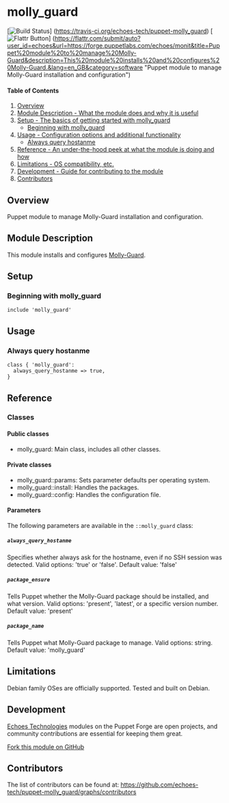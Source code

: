 # molly_guard

[![Build Status](https://travis-ci.org/echoes-tech/puppet-molly_guard.svg?branch=master)]
(https://travis-ci.org/echoes-tech/puppet-molly_guard)
[![Flattr Button](https://api.flattr.com/button/flattr-badge-large.png "Flattr This!")]
(https://flattr.com/submit/auto?user_id=echoes&url=https://forge.puppetlabs.com/echoes/monit&title=Puppet%20module%20to%20manage%20Molly-Guard&description=This%20module%20installs%20and%20configures%20Molly-Guard.&lang=en_GB&category=software "Puppet module to manage Molly-Guard installation and configuration")

#### Table of Contents

1. [Overview](#overview)
2. [Module Description - What the module does and why it is useful](#module-description)
3. [Setup - The basics of getting started with molly_guard](#setup)
    * [Beginning with molly_guard](#beginning-with-molly_guard)
4. [Usage - Configuration options and additional functionality](#usage)
    * [Always query hostanme](#always-query-hostanme)
5. [Reference - An under-the-hood peek at what the module is doing and how](#reference)
6. [Limitations - OS compatibility, etc.](#limitations)
7. [Development - Guide for contributing to the module](#development)
8. [Contributors](#contributors)

## Overview

Puppet module to manage Molly-Guard installation and configuration.


## Module Description

This module installs and configures [Molly-Guard](http://anonscm.debian.org/cgit/collab-maint/molly-guard.git/).

## Setup

### Beginning with molly_guard

```puppet
include 'molly_guard'
```

## Usage

### Always query hostanme

```puppet
class { 'molly_guard':
  always_query_hostanme => true,
}
```

## Reference

### Classes

#### Public classes

* molly_guard: Main class, includes all other classes.

#### Private classes

* molly_guard::params: Sets parameter defaults per operating system.
* molly_guard::install: Handles the packages.
* molly_guard::config: Handles the configuration file.

#### Parameters

The following parameters are available in the `::molly_guard` class:

##### `always_query_hostanme`

Specifies whether  always ask for the hostname, even if no SSH session was detected. Valid options: 'true' or 'false'. Default value: 'false'

##### `package_ensure`

Tells Puppet whether the Molly-Guard package should be installed, and what version. Valid options: 'present', 'latest', or a specific version number. Default value: 'present'

##### `package_name`

Tells Puppet what Molly-Guard package to manage. Valid options: string. Default value: 'molly_guard'

## Limitations

Debian family OSes are officially supported. Tested and built on Debian.

## Development

[Echoes Technologies](https://echoes.fr) modules on the Puppet Forge are open projects, and community contributions are essential for keeping them great.

[Fork this module on GitHub](https://github.com/echoes-tech/puppet-molly_guard/fork)

## Contributors

The list of contributors can be found at: https://github.com/echoes-tech/puppet-molly_guard/graphs/contributors

